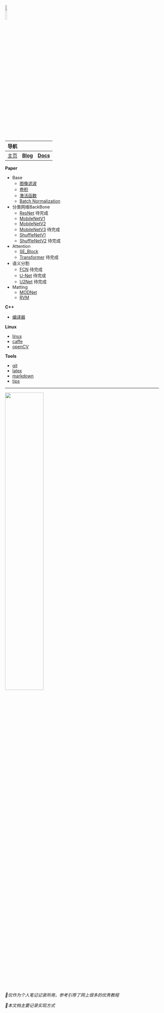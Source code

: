 <head><style type="text/css">h1:first-child {display:none;}</style></head>

<img src="https://cdn.jsdelivr.net/gh/lblbk/picgo/work/20201224164001.png" width="11%" height="11%" >

| 导航      |                                          |                                           |
| --------- | ---------------------------------------- | ----------------------------------------- |
| [主页](/) | **[Blog](https://lblbk.github.io/blog)** | **[Docs](https://lblbk.github.io/lblbk)** |

**Paper**

- Base
  - [图像滤波](/blog/paper/image_processing)
  - [卷积](/blog/paper/convolution)
  - [激活函数](/blog/paper/activation)
  - [Batch Normalization](/blog/paper/batchnormalization)
- 分类网络BackBone
  - [ResNet](/blog/paper/resnet) 待完成
  - [MobileNetV1](/blog/paper/mobilenetv1)
  - [MobileNetV2](/blog/paper/mobilenetv2)
  - [MobileNetV3](/blog/paper/mobilenetv3) 待完成
  - [ShuffleNetV1](/blog/paper/shufflenetv1)
  - [ShuffleNetV2](/blog/paper/shufflenetv2) 待完成
- Attention
  - [SE_Block](/blog/paper/se_block)
  - [Transformer](#) 待完成
- 语义分割
  - [FCN](#) 待完成
  - [U-Net](/blog/paper/unet) 待完成
  - [U2Net](/blog/paper/u2net) 待完成
- Matting
  - [MODNet](/blog/paper/modnet)
  - [RVM](/blog/paper/RVM)

**C++**

- [编译器](/blog/cpp/compiler)

**Linux**

- [linux](/blog/linux/linux)
- [caffe](/blog/linux/caffe)
- [openCV](/blog/linux/opencv)

**Tools**

- [git](/blog/tools/git)
- [latex](/blog/tools/latex)
- [markdown](/blog/tools/md)
- [tips](/blog/tools/tips)

***

<img src="https://cdn.jsdelivr.net/gh/lblbk/picgo/img/default1.jpg" width="50%" height="50%" >

*🎉仅作为个人笔记记录所用，参考引荐了网上很多的优秀教程*

*🎉本文档主要记录实现方式*